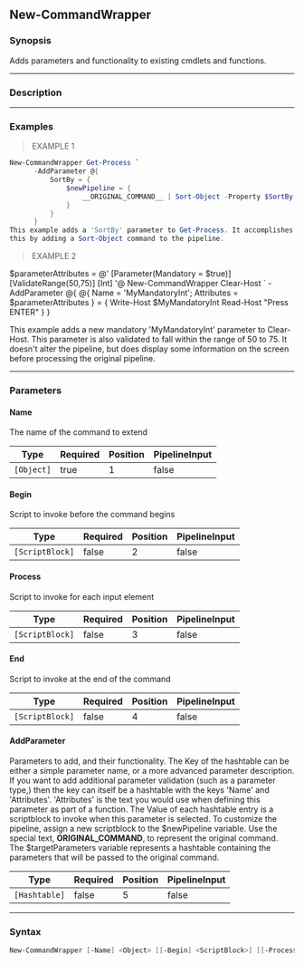 New-CommandWrapper
------------------

### Synopsis
Adds parameters and functionality to existing cmdlets and functions.

---

### Description

---

### Examples
> EXAMPLE 1

```PowerShell
New-CommandWrapper Get-Process `
      -AddParameter @{
          SortBy = {
              $newPipeline = {
                  __ORIGINAL_COMMAND__ | Sort-Object -Property $SortBy
              }
          }
      }
This example adds a 'SortBy' parameter to Get-Process. It accomplishes
this by adding a Sort-Object command to the pipeline.
```
> EXAMPLE 2

$parameterAttributes = @'
          [Parameter(Mandatory = $true)]
          [ValidateRange(50,75)]
          [Int]
'@
New-CommandWrapper Clear-Host `
      -AddParameter @{
          @{
              Name = 'MyMandatoryInt';
              Attributes = $parameterAttributes
          } = {
              Write-Host $MyMandatoryInt
              Read-Host "Press ENTER"
         }
      }

This example adds a new mandatory 'MyMandatoryInt' parameter to
Clear-Host. This parameter is also validated to fall within the range
of 50 to 75. It doesn't alter the pipeline, but does display some
information on the screen before processing the original pipeline.

---

### Parameters
#### **Name**
The name of the command to extend

|Type      |Required|Position|PipelineInput|
|----------|--------|--------|-------------|
|`[Object]`|true    |1       |false        |

#### **Begin**
Script to invoke before the command begins

|Type           |Required|Position|PipelineInput|
|---------------|--------|--------|-------------|
|`[ScriptBlock]`|false   |2       |false        |

#### **Process**
Script to invoke for each input element

|Type           |Required|Position|PipelineInput|
|---------------|--------|--------|-------------|
|`[ScriptBlock]`|false   |3       |false        |

#### **End**
Script to invoke at the end of the command

|Type           |Required|Position|PipelineInput|
|---------------|--------|--------|-------------|
|`[ScriptBlock]`|false   |4       |false        |

#### **AddParameter**
Parameters to add, and their functionality.
The Key of the hashtable can be either a simple parameter name,
or a more advanced parameter description.
If you want to add additional parameter validation (such as a
parameter type,) then the key can itself be a hashtable with the keys
'Name' and 'Attributes'. 'Attributes' is the text you would use when
defining this parameter as part of a function.
The Value of each hashtable entry is a scriptblock to invoke
when this parameter is selected. To customize the pipeline,
assign a new scriptblock to the $newPipeline variable. Use the
special text, __ORIGINAL_COMMAND__, to represent the original
command. The $targetParameters variable represents a hashtable
containing the parameters that will be passed to the original
command.

|Type         |Required|Position|PipelineInput|
|-------------|--------|--------|-------------|
|`[Hashtable]`|false   |5       |false        |

---

### Syntax
```PowerShell
New-CommandWrapper [-Name] <Object> [[-Begin] <ScriptBlock>] [[-Process] <ScriptBlock>] [[-End] <ScriptBlock>] [[-AddParameter] <Hashtable>] [<CommonParameters>]
```
